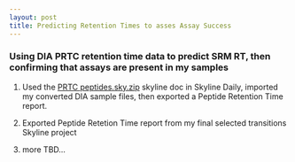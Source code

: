 ```yaml
---
layout: post
title: Predicting Retention Times to asses Assay Success
---
```


### Using DIA PRTC retention time data to predict SRM RT, then confirming that assays are present in my samples

1) Used the [PRTC peptides.sky.zip](http://owl.fish.washington.edu/generosa/Generosa_DNR/Files-for-SRM_July2017/) skyline doc in Skyline Daily, imported my converted DIA sample files, then exported a Peptide Retention Time report.

2) Exported Peptide Retetion Time report from my final selected transitions Skyline project 

3) more TBD...
